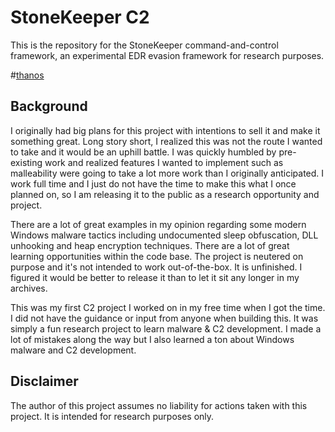 # StoneKeeper C2

This is the repository for the StoneKeeper command-and-control framework, an experimental EDR evasion framework for research purposes.

#[thanos](img/thanos.jpg)

## Background

I originally had big plans for this project with intentions to sell it and make it something great. Long story short, I realized this was not the route I wanted to take and it would be an uphill battle. I was quickly humbled by pre-existing work and realized features I wanted to implement such as malleability were going to take a lot more work than I originally anticipated. I work full time and I just do not have the time to make this what I once planned on, so I am releasing it to the public as a research opportunity and project.

There are a lot of great examples in my opinion regarding some modern Windows malware tactics including undocumented sleep obfuscation, DLL unhooking and heap encryption techniques. There are a lot of great learning opportunities within the code base. The project is neutered on purpose and it's not intended to work out-of-the-box. It is unfinished. I figured it would be better to release it than to let it sit any longer in my archives.

This was my first C2 project I worked on in my free time when I got the time. I did not have the guidance or input from anyone when building this. It was simply a fun research project to learn malware & C2 development. I made a lot of mistakes along the way but I also learned a ton about Windows malware and C2 development.

## Disclaimer

The author of this project assumes no liability for actions taken with this project. It is intended for research purposes only.